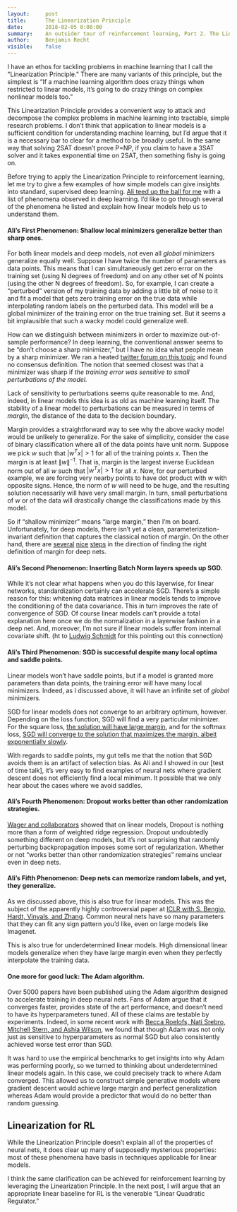 ```yaml
---
layout:     post
title:      The Linearization Principle
date:       2018-02-05 0:00:00
summary:    An outsider tour of reinforcement learning, Part 2. The Linearization Principle.
author:     Benjamin Recht
visible:    false
---
```


I have an ethos for tackling problems in machine learning that I call the "Linearization Principle." There are many variants of this principle, but the simplest is “If a machine learning algorithm does crazy things when restricted to linear models, it’s going to do crazy things on complex nonlinear models too.”

This Linearization Principle provides a convenient way to attack and decompose the complex problems in machine learning into tractable, simple research problems. I don’t think that application to linear models is a sufficient condition for understanding machine learning, but I’d argue that it is a necessary bar to clear for a method to be broadly useful. In the same way that solving 2SAT doesn’t prove P=NP, if you claim to have a 3SAT solver and it takes exponential time on 2SAT, then something fishy is going on.

Before trying to apply the Linearization Principle to reinforcement learning, let me try to give a few examples of how simple models can give insights into standard, supervised deep learning. [Ali teed up the ball for me](http://www.argmin.net/2018/01/25/optics/) with a list of phenomena observed in deep learning. I’d like to go through several of the phenomena he listed and explain how linear models help us to understand them.

#### Ali’s First Phenomenon: Shallow local minimizers generalize better than sharp ones.

For both linear models and deep models, not even all _global_ minimizers generalize equally well. Suppose I have twice the number of parameters as data points.  This means that I can simultaneously get zero error on the training set (using N degrees of freedom) and on any other set of N points (using the other N degrees of freedom). So, for example, I can create a “perturbed” version of my training data by adding a little bit of noise to it and fit a model that gets zero training error on the true data while interpolating random labels on the perturbed data. This model will be a global minimizer of the training error on the true training set. But it seems a bit implausible that such a wacky model could generalize well.

How can we distinguish between minimizers in order to maximize out-of-sample performance? In deep learning, the conventional answer seems to be “don’t choose a sharp minimizer,” but I have no idea what people mean by a sharp minimizer. We ran a heated [twitter forum on this topic](https://twitter.com/beenwrekt/status/941005520420225025) and found no consensus definition. The notion that seemed closest was that a minimizer was sharp if _the training error was sensitive to small perturbations of the model._

Lack of sensitivity to perturbations seems quite reasonable to me. And, indeed, in linear models this idea is as old as machine learning itself. The stability of a linear model to perturbations can be measured in terms of  _margin_, the distance of the data to the decision boundary.

Margin provides a straightforward way to see why the above wacky model would be unlikely to generalize.  For the sake of simplicity, consider the case of binary classification where all of the data points have unit norm. Suppose we pick $w$ such that $\lvert w^Tx\rvert>1$ for all of the training points $x$. Then the margin is at least $\|w\|^{-1}$. That is, margin is the largest inverse Euclidean norm out of all $w$ such that $\lvert w^Tx\rvert>1$ for all $x$. Now, for our perturbed example, we are forcing very nearby points to have dot product with $w$ with opposite signs. Hence, the norm of $w$ will need to be huge, and the resulting solution necessarily will have very small margin. In turn, small perturbations of $w$ or of the data will drastically change the classifications made by this model.

So if “shallow minimizer” means “large margin,” then I’m on board. Unfortunately, for deep models, there isn’t yet a clean, parameterization-invariant definition that captures the classical notion of margin. On the other hand, there are [several](https://arxiv.org/abs/1707.09564) [nice](https://arxiv.org/abs/1706.08498) [steps](https://arxiv.org/abs/1712.06541) in the direction of finding the right definition of margin for deep nets.

#### Ali’s Second Phenomenon:  Inserting Batch Norm layers speeds up SGD.

While it’s not clear what happens when you do this layerwise, for linear networks, standardization certainly can accelerate SGD. There’s a simple reason for this: whitening data matrices in linear models tends to improve the conditioning of the data covariance. This in turn improves the rate of convergence of SGD. Of course linear models can’t provide a total explanation here once we do the normalization in a layerwise fashion in a deep net. And, moreover, I’m not sure if linear models suffer from internal covariate shift. (ht to [Ludwig Schmidt](http://people.csail.mit.edu/ludwigs/) for this pointing out this connection)

#### Ali’s Third Phenomenon: SGD is successful despite many local optima and saddle points.

Linear models won’t have saddle points, but if a model is granted more parameters than data points, the training error will have many local minimizers. Indeed, as I discussed above, it will have an infinite set of _global_ minimizers.

SGD for linear models does not converge to an arbitrary optimum, however. Depending on the loss function, SGD will find a very particular minimizer. For the square loss, [the solution will have large margin](https://arxiv.org/abs/1611.03530), and for the softmax loss, [SGD will converge to the solution that maximizes the margin, albeit exponentially slowly](https://arxiv.org/abs/1710.10345).

With regards to saddle points, my gut tells me that the notion that SGD avoids them is an artifact of selection bias.  As Ali and I showed in our [test of time talk], it’s very easy to find examples of neural nets where gradient descent does not efficiently find a local minimum. It possible that we only hear about the cases where we avoid saddles.

#### Ali’s Fourth Phenomenon: Dropout works better than other randomization strategies.

[Wager and collaborators](https://arxiv.org/abs/1307.1493) showed that on linear models, Dropout is nothing more than a form of weighted ridge regression. Dropout undoubtedly something different on deep models, but it’s not surprising that randomly perturbing backpropagation imposes some sort of regularization. Whether or not “works better than other randomization strategies” remains unclear even in deep nets.

#### Ali’s Fifth Phenomenon: Deep nets can memorize random labels, and yet, they generalize.

As we discussed above, this is also true for linear models. This was the subject of the apparently highly controversial paper at [ICLR with S. Bengio, Hardt, Vinyals, and Zhang](https://arxiv.org/abs/1611.03530).  Common neural nets have so many parameters that they can fit any sign pattern you’d like, even on large models like Imagenet.

This is also true for underdetermined linear models. High dimensional linear models generalize when they have large margin even when they perfectly interpolate the training data.

#### One more for good luck:  The Adam algorithm.

Over 5000 papers have been published using the Adam algorithm designed to accelerate training in deep neural nets. Fans of Adam argue that it converges faster, provides state of the art performance, and doesn’t need to have its hyperparameters tuned. All of these claims are testable by experiments. Indeed, in some recent work with [Becca Roelofs, Nati Srebro, Mitchell Stern, and Ashia Wilson](https://arxiv.org/abs/1705.08292), we found that though Adam was not only just as sensitive to hyperparameters as normal SGD but also consistently achieved worse test error than SGD.

It was hard to use the empirical benchmarks to get insights into why Adam was performing poorly, so we turned to thinking about underdetermined linear models again. In this case, we could precisely track to where Adam converged. This allowed us to construct simple generative models where gradient descent would achieve large margin and perfect generalization whereas Adam would provide a predictor that would do no better than random guessing.

## Linearization for RL

While the Linearization Principle doesn’t explain all of the properties of neural nets, it does clear up many of supposedly mysterious properties: most of these phenomena have basis in techniques applicable for linear models.

I think the same clarification can be achieved for reinforcement learning by leveraging the Linearization Principle. In the next post, I will argue that an appropriate linear baseline for RL is the venerable “Linear Quadratic Regulator.”
